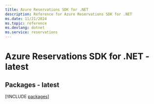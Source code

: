 ```yaml
---
title: Azure Reservations SDK for .NET
description: Reference for Azure Reservations SDK for .NET
ms.date: 11/21/2024
ms.topic: reference
ms.devlang: dotnet
ms.service: reservations
---
```

# Azure Reservations SDK for .NET - latest
## Packages - latest
[!INCLUDE [packages](reservations-index.md)]
